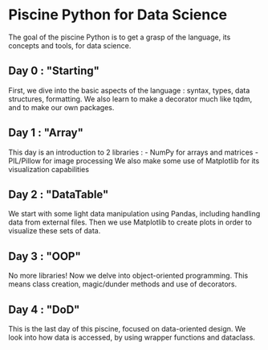 # Piscine Python for Data Science
The goal of the piscine Python is to get a grasp of the language, its concepts and tools, for data science.

## Day 0 : "Starting"
First, we dive into the basic aspects of the language : syntax, types, data structures, formatting.
We also learn to make a decorator much like tqdm, and to make our own packages.

## Day 1 : "Array"
This day is an introduction to 2 libraries : 
	- NumPy for arrays and matrices
	- PIL/Pillow for image processing
We also make some use of Matplotlib for its visualization capabilities

## Day 2 : "DataTable"
We start with some light data manipulation using Pandas, including handling data from external files.
Then we use Matplotlib to create plots in order to visualize these sets of data.

## Day 3 : "OOP"
No more libraries! Now we delve into object-oriented programming.
This means class creation, magic/dunder methods and use of decorators.

## Day 4 : "DoD"
This is the last day of this piscine, focused on data-oriented design.
We look into how data is accessed, by using wrapper functions and dataclass.
